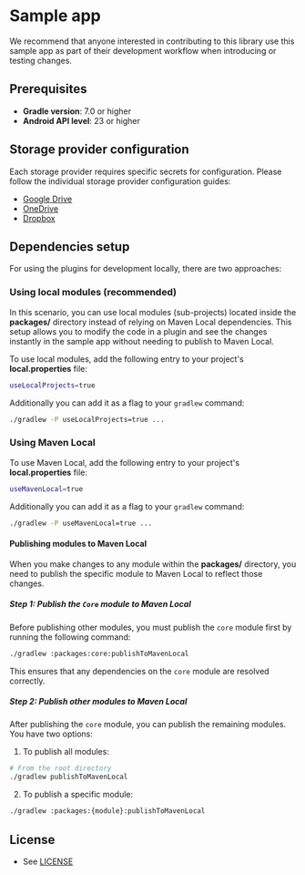 # Sample app

We recommend that anyone interested in contributing to this library use this sample app as part of their development workflow when introducing or testing changes.

## Prerequisites

- **Gradle version**: 7.0 or higher
- **Android API level**: 23 or higher

## Storage provider configuration

Each storage provider requires specific secrets for configuration. Please follow the individual storage provider configuration guides:

- [Google Drive](https://miniature-adventure-4gle9ye.pages.github.io/docs/plugin-googledrive-gms/#configuration)
- [OneDrive](https://miniature-adventure-4gle9ye.pages.github.io/docs/plugin-onedrive/#configuration)
- [Dropbox](https://miniature-adventure-4gle9ye.pages.github.io/docs/plugin-dropbox/#configuration)

## Dependencies setup

For using the plugins for development locally, there are two approaches:

### Using local modules (recommended)

In this scenario, you can use local modules (sub-projects) located inside the **packages/** directory instead of relying on Maven Local dependencies. This setup allows you to modify the code in a plugin and see the changes instantly in the sample app without needing to publish to Maven Local.

To use local modules, add the following entry to your project's **local.properties** file:

```bash
useLocalProjects=true
```

Additionally you can add it as a flag to your `gradlew` command:

```bash
./gradlew -P useLocalProjects=true ...
```

### Using Maven Local

To use Maven Local, add the following entry to your project's **local.properties** file:

```bash
useMavenLocal=true
```

Additionally you can add it as a flag to your `gradlew` command:

```bash
./gradlew -P useMavenLocal=true ...
```

#### Publishing modules to Maven Local

When you make changes to any module within the **packages/** directory, you need to publish the specific module to Maven Local to reflect those changes.

##### Step 1: Publish the `Core` module to Maven Local

Before publishing other modules, you must publish the `core` module first by running the following command:

```bash
./gradlew :packages:core:publishToMavenLocal
```

This ensures that any dependencies on the `core` module are resolved correctly.

##### Step 2: Publish other modules to Maven Local

After publishing the `core` module, you can publish the remaining modules. You have two options:

1. To publish all modules:

```bash
# From the root directory
./gradlew publishToMavenLocal
```

2. To publish a specific module:

```bash
./gradlew :packages:{module}:publishToMavenLocal
```

## License

- See [LICENSE](https://github.com/openmobilehub/android-omh-storage/blob/main/LICENSE)
